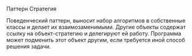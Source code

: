 Паттерн Стратегия

Поведенческий паттерн, выносит набор алгоритмов в собственные классы и делает их взаимозаменимыми. Другие объекты содержат ссылку на объект-стратегию и делегируют ей работу. Программа может подменить этот объект другим, если требуется иной способ решения задачи.
